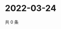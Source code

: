 # 2022-03-24

共 0 条

<!-- BEGIN WEIBO -->
<!-- 最后更新时间 Thu Mar 24 2022 09:03:32 GMT+0800 (China Standard Time) -->

<!-- END WEIBO -->
